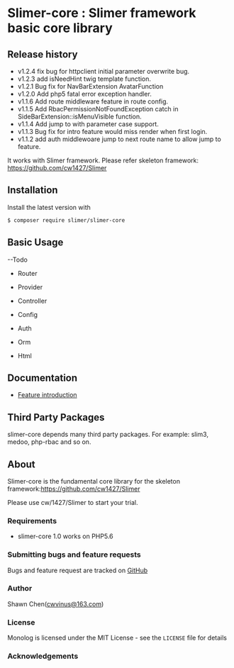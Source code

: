# Slimer-core : Slimer framework basic core library

## Release history
- v1.2.4 fix bug for httpclient initial parameter overwrite bug.
- v1.2.3 add isNeedHint twig template function.
- v1.2.1 Bug fix for NavBarExtension AvatarFunction
- v1.2.0 Add php5 fatal error exception handler.
- v1.1.6 Add route middleware feature in route config.
- v1.1.5 Add RbacPermissionNotFoundException catch in SideBarExtension::isMenuVisible function.
- v1.1.4 Add jump to with parameter case support.
- v1.1.3 Bug fix for intro feature would miss render when first login.
- v1.1.2 add auth middlewoare jump to next route name to allow jump to feature.

It works with Slimer framework. Please refer skeleton framework: https://github.com/cw1427/Slimer

## Installation

Install the latest version with

```bash
$ composer require slimer/slimer-core
```

## Basic Usage

--Todo

- Router

- Provider

- Controller

- Config

- Auth

- Orm

- Html



## Documentation

- [Feature introduction](doc/01-usage.md)

## Third Party Packages

slimer-core depends many third party packages. For example: slim3, medoo, php-rbac and so on.


## About

Slimer-core is the fundamental core library for the skeleton framework:https://github.com/cw1427/Slimer

Please use cw/1427/Slimer to start your trial.

### Requirements

- slimer-core 1.0 works on PHP5.6

### Submitting bugs and feature requests

Bugs and feature request are tracked on [GitHub](https://github.com/Seldaek/monolog/issues)


### Author

Shawn Chen(cwvinus@163.com)

### License

Monolog is licensed under the MIT License - see the `LICENSE` file for details

### Acknowledgements
<!--stackedit_data:
eyJoaXN0b3J5IjpbLTEyOTYwMjE1MzRdfQ==
-->